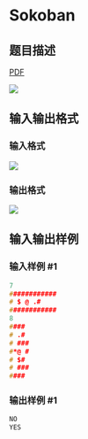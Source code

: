 # Sokoban

## 题目描述

[problemUrl]: https://uva.onlinejudge.org/index.php?option=com_onlinejudge&Itemid=8&category=19&page=show_problem&problem=1711

[PDF](https://uva.onlinejudge.org/external/107/p10770.pdf)

![](https://cdn.luogu.com.cn/upload/vjudge_pic/UVA10770/d5286fbcd3c59e8afe2eab87067c02de0e69a101.png)

## 输入输出格式

### 输入格式

![](https://cdn.luogu.com.cn/upload/vjudge_pic/UVA10770/c740770bcb6e58e306315bc8fe0caba48e0d84b0.png)

### 输出格式

![](https://cdn.luogu.com.cn/upload/vjudge_pic/UVA10770/6042b95f464e50ec3843f8cf851fbca405d0b0f1.png)

## 输入输出样例

### 输入样例 #1

```cpp
7
############
# $ @ .#
############
8
####
# .#
# ###
#*@ #
# $#
# ###
####
```


### 输出样例 #1

```cpp
NO
YES
```


